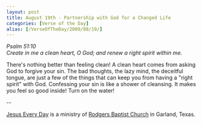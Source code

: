 ```yaml
---
layout: post
title: August 19th - Partnership with God for a Changed Life
categories: [Verse of the Day]
alias: [/VerseOfTheDay/2009/08/19/]
---
```


_Psalm 51:10  
Create in me a clean heart, O God; and renew a right spirit within
me._

There's nothing better than feeling clean! A clean heart comes from
asking God to forgive your sin. The bad thoughts, the lazy mind, the
deceitful tongue, are just a few of the things that can keep you from
having a "right spirit" with God. Confessing your sin is like a shower
of cleansing. It makes you feel so good inside! Turn on the water!

 --

<a href=http://jesuseveryday.net>Jesus Every Day</a> is a ministry of <a href=http://rodgersbaptist.net>Rodgers Baptist Church</a> in Garland, Texas.
